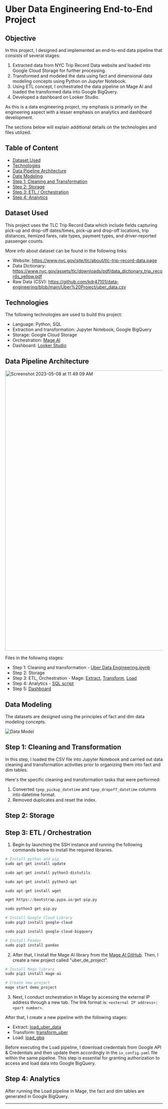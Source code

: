 # Uber Data Engineering End-to-End Project

## Objective

In this project, I designed and implemented an end-to-end data pipeline that consists of several stages:
1. Extracted data from NYC Trip Record Data website and loaded into Google Cloud Storage for further processing.
3. Transformed and modeled the data using fact and dimensional data modeling concepts using Python on Jupyter Notebook.
4. Using ETL concept, I orchestrated the data pipeline on Mage AI and loaded the transformed data into Google BigQuery.
5. Developed a dashboard on Looker Studio.

As this is a data engineering project, my emphasis is primarily on the engineering aspect with a lesser emphasis on analytics and dashboard development.

The sections below will explain additional details on the technologies and files utilized.

## Table of Content

- [Dataset Used](#dataset-used)
- [Technologies](technologies)
- [Data Pipeline Architecture](#data-pipeline-architecture)
- [Date Modeling](#data-modeling)
- [Step 1: Cleaning and Transformation](#step-1-cleaning-and-transformation)
- [Step 2: Storage](#step-2-storage)
- [Step 3: ETL / Orchestration](#step-3-etl--orchestration)
- [Step 4: Analytics](#step-4-analytics)

## Dataset Used

This project uses the TLC Trip Record Data which include fields capturing pick-up and drop-off dates/times, pick-up and drop-off locations, trip distances, itemized fares, rate types, payment types, and driver-reported passenger counts.

More info about dataset can be found in the following links:
- Website: https://www.nyc.gov/site/tlc/about/tlc-trip-record-data.page
- Data Dictionary: https://www.nyc.gov/assets/tlc/downloads/pdf/data_dictionary_trip_records_yellow.pdf
- Raw Data (CSV): https://github.com/kdr47101/data-engineering/blob/main/Uber%20Project/uber_data.csv

## Technologies

The following technologies are used to build this project:
- Language: Python, SQL
- Extraction and transformation: Jupyter Notebook, Google BigQuery
- Storage: Google Cloud Storage
- Orchestration: [Mage AI](https://www.mage.ai)
- Dashboard: [Looker Studio](https://lookerstudio.google.com)

## Data Pipeline Architecture

<img width="897" alt="Screenshot 2023-05-08 at 11 49 09 AM" src="https://user-images.githubusercontent.com/81607668/236729698-65e193bc-75ee-4ea6-9040-f33f5f2958cb.png">

Files in the following stages:
- Step 1: Cleaning and transformation - [Uber Data Engineering.ipynb](https://github.com/kdr47101/data-engineering/blob/main/Uber%20Project/Uber%20Data%20Engineering.ipynb)
- Step 2: Storage
- Step 3: ETL, Orchestration - Mage: [Extract](https://github.com/kdr47101/data-engineering/blob/main/Uber%20Project/Mage/uber_load_data.py), [Transform](https://github.com/kdr47101/data-engineering/blob/main/Uber%20Project/Mage/uber_transformation.py), [Load](https://github.com/katiehuangx/data-engineering/blob/main/Uber%20Project/Mage/uber_gbq_load.py)
- Step 4: Analytics - [SQL script](https://github.com/kdr47101/data-engineering/blob/main/Uber%20Project/sql_script.sql)
- Step 5: [Dashboard](https://github.com/kdr47101/data-engineering/blob/main/Uber%20Project/Uber_Dashboard.pdf)

## Data Modeling

The datasets are designed using the principles of fact and dim data modeling concepts. 

![Data Model](https://user-images.githubusercontent.com/81607668/236725688-995b6049-26c1-440f-b523-7c6c10d507ba.png)

## Step 1: Cleaning and Transformation

In this step, I loaded the CSV file into Jupyter Notebook and carried out data cleaning and transformation activities prior to organizing them into fact and dim tables.

Here's the specific cleaning and transformation tasks that were performed:
1. Converted `tpep_pickup_datetime` and `tpep_dropoff_datetime` columns into datetime format.
2. Removed duplicates and reset the index.

## Step 2: Storage

## Step 3: ETL / Orchestration

1. Begin by launching the SSH instance and running the following commands below to install the required libraries.

```python
# Install python and pip 
sudo apt-get install update

sudo apt-get install python3-distutils

sudo apt-get install python3-apt

sudo apt-get install wget

wget https://bootstrap.pypa.io/get-pip.py

sudo python3 get-pip.py

# Install Google Cloud Library
sudo pip3 install google-cloud

sudo pip3 install google-cloud-bigquery

# Install Pandas
sudo pip3 install pandas
```

2. After that, I install the Mage AI library from the [Mage AI GitHub](https://github.com/mage-ai/mage-ai#using-pip-or-conda). Then, I create a new project called "uber_de_project".

```python 
# Install Mage library
sudo pip3 install mage-ai

# Create new project
mage start demo_project
```

3. Next, I conduct orchestration in Mage by accessing the external IP address through a new tab. The link format is: `<external IP address>:<port number>`.

After that, I create a new pipeline with the following stages:
- Extract: [load_uber_data](https://github.com/kdr47101/data-engineering/blob/main/Uber%20Project/Mage/uber_load_data.py)
- Transform: [transform_uber](https://github.com/kdr47101/data-engineering/blob/main/Uber%20Project/Mage/uber_transformation.py)
- Load: [load_gbq](https://github.com/kdr47101/data-engineering/blob/main/Uber%20Project/Mage/uber_load_data.py)

Before executing the Load pipeline, I download credentials from Google API & Credentials and then update them accordingly in the `io_config.yaml` file within the same pipeline. This step is essential for granting authorization to access and load data into Google BigQuery.

## Step 4: Analytics

After running the Load pipeline in Mage, the fact and dim tables are generated in Google BigQuery.

***
